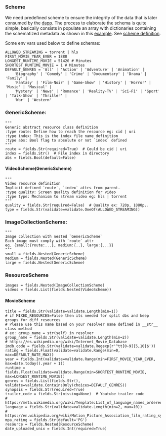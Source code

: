 ### Scheme

We need predefined scheme to ensure the integrity of the data that is later consumed by the [dapp](https://github.com/ZorrillosDev/watchit-desktop).
The process to elaborate the schema is quite simple, basically consists in populate an array with dictionaries containing the
schematized metadata as shown in this [example](https://github.com/ZorrillosDev/watchit-gateway/blob/master/resolvers/dummy/dummy.py).
See [scheme definition](https://github.com/ZorrillosDev/watchit-gateway/blob/master/src/core/scheme/definition.py).

Some env vars used below to define schemas:

```
ALLOWED_STREAMING = torrent | hls
FIRST_MOVIE_YEAR_EVER = 1880
LONGEST_RUNTIME_MOVIE = 51420 # Minutes
SHORTEST_RUNTIME_MOVIE = 1 # Minutes
DEFAULT_GENRES = 'All' | 'Action' | 'Adventure' | 'Animation' | 
    'Biography' | 'Comedy' | 'Crime' | 'Documentary' | 'Drama' | 'Family' |
    'Fantasy' | 'Film-Noir' | 'Game-Show' | 'History' | 'Horror' | 'Music' | 'Musical' |
    'Mystery' | 'News' | 'Romance' | 'Reality-TV' | 'Sci-Fi' | 'Sport' | 'Talk-Show' | 'Thriller' | 
    'War' | 'Western'  
```

### GenericScheme:

    """
    Generic abstract resource class definition
    :type route: Define how to reach the resource eg: cid | uri
    :type index: This is the index file name definition
    :type abs: Bool flag to absolute or not `index` defined
    """
    route = fields.Str(required=True)  # Could be cid | uri
    index = fields.Str()  # File index in directory
    abs = fields.Bool(default=False)

#### VideoScheme(GenericScheme)
    """
    Video resource definition 
    Implicit defined `route`, `index` attrs from parent.
    :type quality: Screen quality definition for video
    :type type: Mechanism to stream video eg: hls | torrent
    """
    quality = fields.Str(required=False)  # Quality ex: 720p, 1080p..
    type = fields.Str(validate=validate.OneOf(ALLOWED_STREAMING))

### ImageCollectionScheme:
    """
    Image collection with nested `GenericScheme`
    Each image must comply with `route` attr
    eg. {small:{route:...}, medium:{..}, large:{...}}
    """
    small = fields.Nested(GenericScheme)
    medium = fields.Nested(GenericScheme)
    large = fields.Nested(GenericScheme)

### ResourceScheme
    images = fields.Nested(ImageCollectionScheme)
    videos = fields.List(fields.Nested(VideoScheme))

#### MovieScheme
    title = fields.Str(validate=validate.Length(min=1))
    # if MIXED_RESOURCES=False then its needed for split dbs and keep groups for diff resources
    # Please use this name based on your resolver name defined in __str__ class method
    # ex: group_name = str(self) in resolver
    group_name = fields.Str(validate=validate.Length(min=2))
    # https://es.wikipedia.org/wiki/Internet_Movie_Database
    imdb_code = fields.Str(validate=validate.Regexp(r'^tt[0-9]{5,10}$'))
    rating = fields.Float(validate=validate.Range(min=0, max=DEFAULT_RATE_MAX))
    year = fields.Int(validate=validate.Range(min=FIRST_MOVIE_YEAR_EVER, max=date.today().year + 1))
    runtime = fields.Float(validate=validate.Range(min=SHORTEST_RUNTIME_MOVIE, max=LONGEST_RUNTIME_MOVIE))
    genres = fields.List(fields.Str(), validate=validate.ContainsOnly(choices=DEFAULT_GENRES))
    synopsis = fields.Str(required=True)
    trailer_code = fields.Str(missing=None)  # Youtube trailer code
    # https://meta.wikimedia.org/wiki/Template:List_of_language_names_ordered_by_code
    language = fields.Str(validate=validate.Length(min=2, max=10))
    # https://en.wikipedia.org/wiki/Motion_Picture_Association_film_rating_system
    mpa_rating = fields.Str(default='PG')
    resource = fields.Nested(ResourceScheme)
    date_uploaded_unix = fields.Int(required=True)
